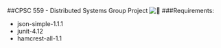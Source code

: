 ##CPSC 559 - Distributed Systems Group Project
![](https://travis-ci.org/cjhutchi/CPSC559.svg?branch=master)
###Requirements:
* json-simple-1.1.1
* junit-4.12
* hamcrest-all-1.1
